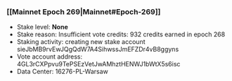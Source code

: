 ### [[Mainnet Epoch 269|Mainnet#Epoch-269]]
* Stake level: **None**
* Stake reason: Insufficient vote credits: 932 credits earned in epoch 268
* Staking activity: creating new stake account sieJbMB9rvEwJQgQdW7A4SihwssJmEFZDr4vB8ggyns
* Vote account address: 4GL3rCXPpvu9TePSEzVetJwAMhztHENWJ1bWtX5s6isc
* Data Center: 16276-PL-Warsaw